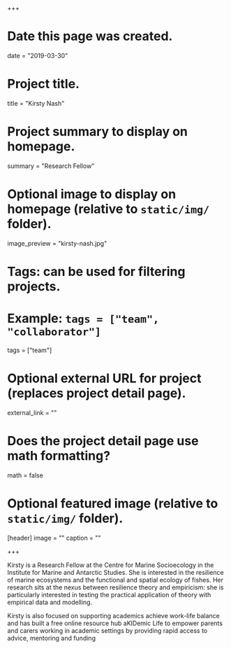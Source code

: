 +++
# Date this page was created.
date = "2019-03-30"

# Project title.
title = "Kirsty Nash"

# Project summary to display on homepage.
summary = "Research Fellow"

# Optional image to display on homepage (relative to `static/img/` folder).
image_preview = "kirsty-nash.jpg"

# Tags: can be used for filtering projects.
# Example: `tags = ["team", "collaborator"]`
tags = ["team"]

# Optional external URL for project (replaces project detail page).
external_link = ""

# Does the project detail page use math formatting?
math = false

# Optional featured image (relative to `static/img/` folder).
[header]
image = ""
caption = ""

+++

Kirsty is a Research Fellow at the Centre for Marine Socioecology in the Institute for Marine and Antarctic Studies. She is interested in the resilience of marine ecosystems and the functional and spatial ecology of fishes. Her research sits at the nexus between resilience theory and empiricism: she is particularly interested in testing the practical application of theory with empirical data and modelling.
 
Kirsty is also focused on supporting academics achieve work-life balance and has built a free online resource hub aKIDemic Life to empower parents and carers working in academic settings by providing rapid access to advice, mentoring and funding
